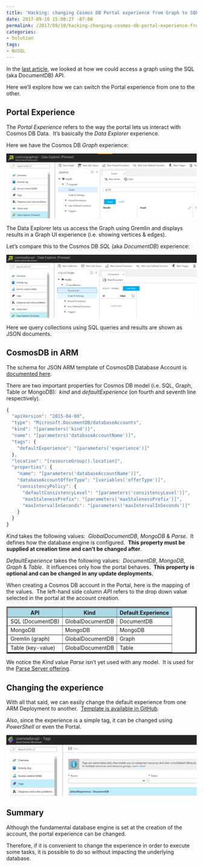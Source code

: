 ```yaml
---
title: 'Hacking: changing Cosmos DB Portal experience from Graph to SQL'
date: 2017-09-10 15:00:27 -07:00
permalink: /2017/09/10/hacking-changing-cosmos-db-portal-experience-from-graph-to-sql/
categories:
- Solution
tags:
- NoSQL
---
```

In the <a href="https://vincentlauzon.com/2017/09/05/hacking-accessing-a-graph-in-cosmos-db-with-sql-documentdb-api/">last article</a>, we looked at how we could access a graph using the SQL (aka DocumentDB) API.

Here we’ll explore how we can switch the Portal experience from one to the other.
<h2>Portal Experience</h2>
The <em>Portal Experience </em>refers to the way the portal lets us interact with Cosmos DB Data.  It’s basically the <em>Data Explorer</em> experience.

Here we have the Cosmos DB <em>Graph</em> experience:

<a href="/assets/posts/2017/3/hacking-changing-cosmos-db-portal-experience-from-graph-to-sql/image.png"><img style="border:0 currentcolor;display:inline;background-image:none;" title="image" src="/assets/posts/2017/3/hacking-changing-cosmos-db-portal-experience-from-graph-to-sql/image_thumb.png" alt="image" border="0" /></a>

The Data Explorer lets us access the Graph using Gremlin and displays results in a Graph UI experience (i.e. showing vertices &amp; edges).

Let’s compare this to the Cosmos DB <em>SQL</em> (aka <em>DocumentDB</em>) experience:

<a href="/assets/posts/2017/3/hacking-changing-cosmos-db-portal-experience-from-graph-to-sql/image2.png"><img style="border:0 currentcolor;display:inline;background-image:none;" title="image" src="/assets/posts/2017/3/hacking-changing-cosmos-db-portal-experience-from-graph-to-sql/image_thumb2.png" alt="image" border="0" /></a>

Here we query collections using SQL queries and results are shown as JSON documents.
<h2>CosmosDB in ARM</h2>
The schema for JSON ARM template of CosmosDB Database Account is <a href="https://docs.microsoft.com/en-ca/azure/templates/microsoft.documentdb/databaseaccounts" target="_blank" rel="noopener">documented here</a>.

There are two important properties for Cosmos DB model (i.e. SQL, Graph, Table or MongoDB):  <em>kind</em> and <em>defaultExperience</em> (on fourth and seventh line respectively).

```javascript
{
  "apiVersion": "2015-04-08",
  "type": "Microsoft.DocumentDB/databaseAccounts",
  "kind": "[parameters('kind')]",
  "name": "[parameters('databaseAccountName')]",
  "tags": {
    "defaultExperience": "[parameters('experience')]"
  },
  "location": "[resourceGroup().location]",
  "properties": {
    "name": "[parameters('databaseAccountName')]",
    "databaseAccountOfferType": "[variables('offerType')]",
    "consistencyPolicy": {
      "defaultConsistencyLevel": "[parameters('consistencyLevel')]",
      "maxStalenessPrefix": "[parameters('maxStalenessPrefix')]",
      "maxIntervalInSeconds": "[parameters('maxIntervalInSeconds')]"
    }
  }
}
```

<em>Kind</em> takes the following values:  <em>GlobalDocumentDB</em>, <em>MongoDB</em> &amp; <em>Parse</em>.  It defines how the database engine is configured.  <strong>This property must be supplied at creation time and can’t be changed after</strong>.

<em>DefaultExperience</em> takes the following values:  <em>DocumentDB</em>, <em>MongoDB</em>,
<em>Graph</em> &amp; <em>Table</em>.  It influences only how the portal behaves.  <strong>This property is optional and can be changed in any update deployments.</strong>

When creating a Cosmos DB account in the Portal, here is the mapping of the values.  The left-hand side column <em>API</em> refers to the drop down value selected in the portal at the account creation.
<table border="3" width="524">
<thead>
<tr style="background:lightblue;">
<th>API</th>
<th>Kind</th>
<th>Default Experience</th>
</tr>
</thead>
<tbody>
<tr>
<td>SQL (DocumentDB)</td>
<td>GlobalDocumentDB</td>
<td>DocumentDB</td>
</tr>
<tr>
<td>MongoDB</td>
<td>MongoDB</td>
<td>MongoDB</td>
</tr>
<tr>
<td>Gremlin (graph)</td>
<td>GlobalDocumentDB</td>
<td>Graph</td>
</tr>
<tr>
<td>Table (key-value)</td>
<td>GlobalDocumentDB</td>
<td>Table</td>
</tr>
</tbody>
</table>
We notice the <em>Kind</em> value <em>Parse</em> isn’t yet used with any model.  It is used for the <a href="https://azuremarketplace.microsoft.com/en-us/marketplace/apps/Microsoft.ParseServer" target="_blank" rel="noopener">Parse Server offering</a>.
<h2>Changing the experience</h2>
With all that said, we can easily change the default experience from one ARM Deployment to another.  <a href="https://github.com/vplauzon/cosmos-db/tree/master/Cosmos-DB-Portal-Experience" target="_blank" rel="noopener">Template is available in GitHub</a>.

Also, since the experience is a simple tag, it can be changed using <em>PowerShell</em> or even the Portal.

<a href="/assets/posts/2017/3/hacking-changing-cosmos-db-portal-experience-from-graph-to-sql/image3.png"><img style="border:0 currentcolor;display:inline;background-image:none;" title="image" src="/assets/posts/2017/3/hacking-changing-cosmos-db-portal-experience-from-graph-to-sql/image_thumb3.png" alt="image" border="0" /></a>
<h2>Summary</h2>
Although the fundamental database engine is set at the creation of the account, the portal experience can be changed.

Therefore, if it is convenient to change the experience in order to execute some tasks, it is possible to do so without impacting the underlying database.